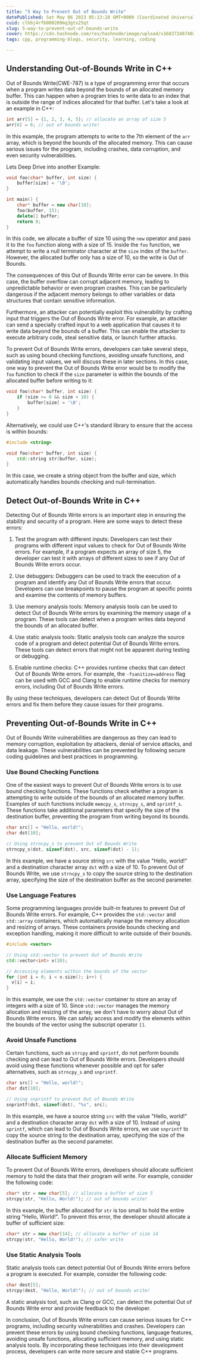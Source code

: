 ```yaml
---
title: "5 Way to Prevent Out of Bounds Write"
datePublished: Sat May 06 2023 05:13:28 GMT+0000 (Coordinated Universal Time)
cuid: clhbj4rfb000209mq3gtx25qt
slug: 5-way-to-prevent-out-of-bounds-write
cover: https://cdn.hashnode.com/res/hashnode/image/upload/v1683724874020/9e93cca5-16a2-411f-9ad9-83441bdfcc8b.png
tags: cpp, programming-blogs, security, learning, coding

---
```


## Understanding Out-of-Bounds Write in C++

Out of Bounds Write(CWE-787) is a type of programming error that occurs when a program writes data beyond the bounds of an allocated memory buffer. This can happen when a program tries to write data to an index that is outside the range of indices allocated for that buffer. Let's take a look at an example in C++:

```cpp
int arr[5] = {1, 2, 3, 4, 5}; // allocate an array of size 5
arr[6] = 6; // out of bounds write!
```

In this example, the program attempts to write to the 7th element of the `arr` array, which is beyond the bounds of the allocated memory. This can cause serious issues for the program, including crashes, data corruption, and even security vulnerabilities.

Lets Deep Drive into another Example:

```cpp
void foo(char* buffer, int size) {
    buffer[size] = '\0';
}

int main() {
    char* buffer = new char[10];
    foo(buffer, 15);
    delete[] buffer;
    return 0;
}
```

In this code, we allocate a buffer of size 10 using the `new` operator and pass it to the `foo` function along with a size of 15. Inside the `foo` function, we attempt to write a null terminator character at the `size` index of the `buffer`. However, the allocated buffer only has a size of 10, so the write is Out of Bounds.

The consequences of this Out of Bounds Write error can be severe. In this case, the buffer overflow can corrupt adjacent memory, leading to unpredictable behavior or even program crashes. This can be particularly dangerous if the adjacent memory belongs to other variables or data structures that contain sensitive information.

Furthermore, an attacker can potentially exploit this vulnerability by crafting input that triggers the Out of Bounds Write error. For example, an attacker can send a specially crafted input to a web application that causes it to write data beyond the bounds of a buffer. This can enable the attacker to execute arbitrary code, steal sensitive data, or launch further attacks.

To prevent Out of Bounds Write errors, developers can take several steps, such as using bound checking functions, avoiding unsafe functions, and validating input values, we will discuss these in later sections. In this case, one way to prevent the Out of Bounds Write error would be to modify the `foo` function to check if the `size` parameter is within the bounds of the allocated buffer before writing to it:

```cpp
void foo(char* buffer, int size) {
    if (size >= 0 && size < 10) {
        buffer[size] = '\0';
    }
}
```

Alternatively, we could use C++'s standard library to ensure that the access is within bounds:

```cpp
#include <string>

void foo(char* buffer, int size) {
    std::string str(buffer, size);
}
```

In this case, we create a string object from the buffer and size, which automatically handles bounds checking and null-termination.

## **Detect Out-of-Bounds** Write **in C++**

Detecting Out of Bounds Write errors is an important step in ensuring the stability and security of a program. Here are some ways to detect these errors:

1. Test the program with different inputs: Developers can test their programs with different input values to check for Out of Bounds Write errors. For example, if a program expects an array of size 5, the developer can test it with arrays of different sizes to see if any Out of Bounds Write errors occur.
    
2. Use debuggers: Debuggers can be used to track the execution of a program and identify any Out of Bounds Write errors that occur. Developers can use breakpoints to pause the program at specific points and examine the contents of memory buffers.
    
3. Use memory analysis tools: Memory analysis tools can be used to detect Out of Bounds Write errors by examining the memory usage of a program. These tools can detect when a program writes data beyond the bounds of an allocated buffer.
    
4. Use static analysis tools: Static analysis tools can analyze the source code of a program and detect potential Out of Bounds Write errors. These tools can detect errors that might not be apparent during testing or debugging.
    
5. Enable runtime checks: C++ provides runtime checks that can detect Out of Bounds Write errors. For example, the `-fsanitize=address` flag can be used with GCC and Clang to enable runtime checks for memory errors, including Out of Bounds Write errors.
    

By using these techniques, developers can detect Out of Bounds Write errors and fix them before they cause issues for their programs.

## **Preventing Out-of-Bounds** Write **in C++**

Out of Bounds Write vulnerabilities are dangerous as they can lead to memory corruption, exploitation by attackers, denial of service attacks, and data leakage. These vulnerabilities can be prevented by following secure coding guidelines and best practices in programming.

### Use Bound Checking Functions

One of the easiest ways to prevent Out of Bounds Write errors is to use bound checking functions. These functions check whether a program is attempting to write outside of the bounds of an allocated memory buffer. Examples of such functions include `memcpy_s`, `strncpy_s`, and `sprintf_s`. These functions take additional parameters that specify the size of the destination buffer, preventing the program from writing beyond its bounds.

```cpp
char src[] = "Hello, world!";
char dst[10];

// Using strncpy_s to prevent Out of Bounds Write
strncpy_s(dst, sizeof(dst), src, sizeof(dst) - 1);
```

In this example, we have a source string `src` with the value "Hello, world!" and a destination character array `dst` with a size of 10. To prevent Out of Bounds Write, we use `strncpy_s` to copy the source string to the destination array, specifying the size of the destination buffer as the second parameter.

### Use Language Features

Some programming languages provide built-in features to prevent Out of Bounds Write errors. For example, C++ provides the `std::vector` and `std::array` containers, which automatically manage the memory allocation and resizing of arrays. These containers provide bounds checking and exception handling, making it more difficult to write outside of their bounds.

```cpp
#include <vector>

// Using std::vector to prevent Out of Bounds Write
std::vector<int> v(10);

// Accessing elements within the bounds of the vector
for (int i = 0; i < v.size(); i++) {
  v[i] = i;
}
```

In this example, we use the `std::vector` container to store an array of integers with a size of 10. Since `std::vector` manages the memory allocation and resizing of the array, we don't have to worry about Out of Bounds Write errors. We can safely access and modify the elements within the bounds of the vector using the subscript operator `[]`.

### Avoid Unsafe Functions

Certain functions, such as `strcpy` and `sprintf`, do not perform bounds checking and can lead to Out of Bounds Write errors. Developers should avoid using these functions whenever possible and opt for safer alternatives, such as `strncpy_s` and `snprintf`.

```cpp
char src[] = "Hello, world!";
char dst[10];

// Using snprintf to prevent Out of Bounds Write
snprintf(dst, sizeof(dst), "%s", src);
```

In this example, we have a source string `src` with the value "Hello, world!" and a destination character array `dst` with a size of 10. Instead of using `sprintf`, which can lead to Out of Bounds Write errors, we use `snprintf` to copy the source string to the destination array, specifying the size of the destination buffer as the second parameter.

### Allocate Sufficient Memory

To prevent Out of Bounds Write errors, developers should allocate sufficient memory to hold the data that their program will write. For example, consider the following code:

```cpp
char* str = new char[5]; // allocate a buffer of size 5
strcpy(str, "Hello, World!"); // out of bounds write!
```

In this example, the buffer allocated for `str` is too small to hold the entire string "Hello, World!". To prevent this error, the developer should allocate a buffer of sufficient size:

```cpp
char* str = new char[14]; // allocate a buffer of size 14
strcpy(str, "Hello, World!"); // safer write
```

### Use Static Analysis Tools

Static analysis tools can detect potential Out of Bounds Write errors before a program is executed. For example, consider the following code:

```cpp
char dest[5];
strcpy(dest, "Hello, World!"); // out of bounds write!
```

A static analysis tool, such as Clang or GCC, can detect the potential Out of Bounds Write error and provide feedback to the developer.

In conclusion, Out of Bounds Write errors can cause serious issues for C++ programs, including security vulnerabilities and crashes. Developers can prevent these errors by using bound checking functions, language features, avoiding unsafe functions, allocating sufficient memory, and using static analysis tools. By incorporating these techniques into their development process, developers can write more secure and stable C++ programs.